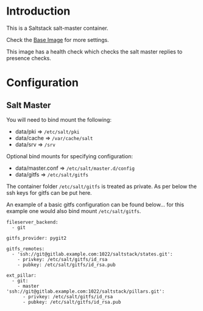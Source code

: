 # Introduction

This is a Saltstack salt-master container.

Check the [Base Image](https://gitlab.iitsp.com/allworldit/docker/base/README.md) for more settings.

This image has a health check which checks the salt master replies to presence checks.

# Configuration

## Salt Master

You will need to bind mount the following:

  - data/pki => `/etc/salt/pki`
  - data/cache => `/var/cache/salt`
  - data/srv => `/srv`

Optional bind mounts for specifying configuration:

  - data/master.conf => `/etc/salt/master.d/config`
  - data/gitfs => `/etc/salt/gitfs`

The container folder `/etc/salt/gitfs` is treated as private. As per below the ssh keys for gitfs can be put here.

An example of a basic gitfs configuration can be found below... for this example one would also bind mount `/etc/salt/gitfs`.
```
fileserver_backend:
  - git

gitfs_provider: pygit2

gitfs_remotes:
  - 'ssh://git@gitlab.example.com:1022/saltstack/states.git':
    - privkey: /etc/salt/gitfs/id_rsa
    - pubkey: /etc/salt/gitfs/id_rsa.pub

ext_pillar:
  - git:
    - master 'ssh://git@gitlab.example.com:1022/saltstack/pillars.git':
      - privkey: /etc/salt/gitfs/id_rsa
      - pubkey: /etc/salt/gitfs/id_rsa.pub
```

